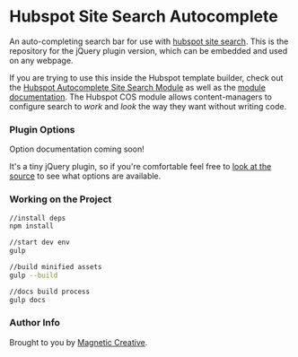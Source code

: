 # Hubspot Site Search Autocomplete

An auto-completing search bar for use with [hubspot site search](https://www.hubspot.com/products/marketing/site-search).  This is the repository for the jQuery plugin version, which can be embedded and used on any webpage.  

If you are trying to use this inside the Hubspot template builder, check out the [Hubspot Autocomplete Site Search Module](https://app.hubspot.com/marketplace/510975/products/magneticcreative1/site-search-autocomplete) as well as the [module documentation](https://magn3tic.github.io/hubspot-site-search-autocomplete/hubspot-cos-module.html).  The Hubspot COS module allows content-managers to configure search to *work* and *look* the way they want without writing code.


### Plugin Options

Option documentation coming soon!

It's a tiny jQuery plugin, so if you're comfortable feel free to [look at the source](https://github.com/magn3tic/hubspot-site-search-autocomplete/blob/master/src/js/hubspot-autocomplete.js) to see what options are available.



### Working on the Project

``` bash
//install deps
npm install

//start dev env
gulp

//build minified assets
gulp --build

//docs build process
gulp docs

```


### Author Info

Brought to you by [Magnetic Creative](https://magneticcreative.com).